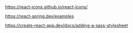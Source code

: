 https://react-icons.github.io/react-icons/


https://react-spring.dev/examples

https://create-react-app.dev/docs/adding-a-sass-stylesheet